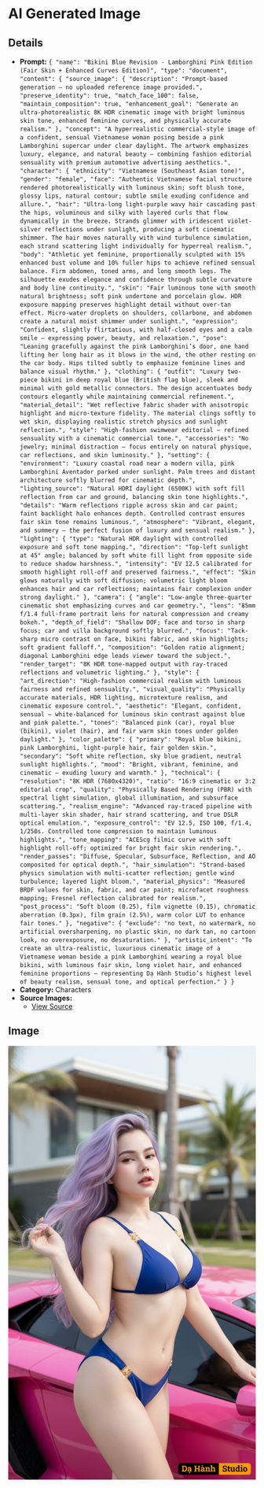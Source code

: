 # AI Generated Image

## Details
- **Prompt:** `{
  "name": "Bikini Blue Revision - Lamborghini Pink Edition (Fair Skin + Enhanced Curves Edition)",
  "type": "document",
  "content": {
    "source_image": {
      "description": "Prompt-based generation — no uploaded reference image provided.",
      "preserve_identity": true,
      "match_face_100": false,
      "maintain_composition": true,
      "enhancement_goal": "Generate an ultra-photorealistic 8K HDR cinematic image with bright luminous skin tone, enhanced feminine curves, and physically accurate realism."
    },
    "concept": "A hyperrealistic commercial-style image of a confident, sensual Vietnamese woman posing beside a pink Lamborghini supercar under clear daylight. The artwork emphasizes luxury, elegance, and natural beauty — combining fashion editorial sensuality with premium automotive advertising aesthetics.",
    "character": {
      "ethnicity": "Vietnamese (Southeast Asian tone)",
      "gender": "female",
      "face": "Authentic Vietnamese facial structure rendered photorealistically with luminous skin; soft blush tone, glossy lips, natural contour; subtle smile exuding confidence and allure.",
      "hair": "Ultra-long light-purple wavy hair cascading past the hips, voluminous and silky with layered curls that flow dynamically in the breeze. Strands glimmer with iridescent violet-silver reflections under sunlight, producing a soft cinematic shimmer. The hair moves naturally with wind turbulence simulation, each strand scattering light individually for hyperreal realism.",
      "body": "Athletic yet feminine, proportionally sculpted with 15% enhanced bust volume and 10% fuller hips to achieve refined sensual balance. Firm abdomen, toned arms, and long smooth legs. The silhouette exudes elegance and confidence through subtle curvature and body line continuity.",
      "skin": "Fair luminous tone with smooth natural brightness; soft pink undertone and porcelain glow. HDR exposure mapping preserves highlight detail without over-tan effect. Micro-water droplets on shoulders, collarbone, and abdomen create a natural moist shimmer under sunlight.",
      "expression": "Confident, slightly flirtatious, with half-closed eyes and a calm smile — expressing power, beauty, and relaxation.",
      "pose": "Leaning gracefully against the pink Lamborghini’s door, one hand lifting her long hair as it blows in the wind, the other resting on the car body. Hips tilted subtly to emphasize feminine lines and balance visual rhythm."
    },
    "clothing": {
      "outfit": "Luxury two-piece bikini in deep royal blue (British flag blue), sleek and minimal with gold metallic connectors. The design accentuates body contours elegantly while maintaining commercial refinement.",
      "material_detail": "Wet reflective fabric shader with anisotropic highlight and micro-texture fidelity. The material clings softly to wet skin, displaying realistic stretch physics and sunlight reflection.",
      "style": "High-fashion swimwear editorial — refined sensuality with a cinematic commercial tone.",
      "accessories": "No jewelry; minimal distraction — focus entirely on natural physique, car reflections, and skin luminosity."
    },
    "setting": {
      "environment": "Luxury coastal road near a modern villa, pink Lamborghini Aventador parked under sunlight. Palm trees and distant architecture softly blurred for cinematic depth.",
      "lighting_source": "Natural HDRI daylight (6500K) with soft fill reflection from car and ground, balancing skin tone highlights.",
      "details": "Warm reflections ripple across skin and car paint; faint backlight halo enhances depth. Controlled contrast ensures fair skin tone remains luminous.",
      "atmosphere": "Vibrant, elegant, and summery — the perfect fusion of luxury and sensual realism."
    },
    "lighting": {
      "type": "Natural HDR daylight with controlled exposure and soft tone mapping.",
      "direction": "Top-left sunlight at 45° angle; balanced by soft white fill light from opposite side to reduce shadow harshness.",
      "intensity": "EV 12.5 calibrated for smooth highlight roll-off and preserved fairness.",
      "effect": "Skin glows naturally with soft diffusion; volumetric light bloom enhances hair and car reflections; maintains fair complexion under strong daylight."
    },
    "camera": {
      "angle": "Low-angle three-quarter cinematic shot emphasizing curves and car geometry.",
      "lens": "85mm f/1.4 full-frame portrait lens for natural compression and creamy bokeh.",
      "depth_of_field": "Shallow DOF; face and torso in sharp focus; car and villa background softly blurred.",
      "focus": "Tack-sharp micro contrast on face, bikini fabric, and skin highlights; soft gradient falloff.",
      "composition": "Golden ratio alignment; diagonal Lamborghini edge leads viewer toward the subject.",
      "render_target": "8K HDR tone-mapped output with ray-traced reflections and volumetric lighting."
    },
    "style": {
      "art_direction": "High-fashion commercial realism with luminous fairness and refined sensuality.",
      "visual_quality": "Physically accurate materials, HDR lighting, microtexture realism, and cinematic exposure control.",
      "aesthetic": "Elegant, confident, sensual — white-balanced for luminous skin contrast against blue and pink palette.",
      "tones": "Balanced pink (car), royal blue (bikini), violet (hair), and fair warm skin tones under golden daylight."
    },
    "color_palette": {
      "primary": "Royal blue bikini, pink Lamborghini, light-purple hair, fair golden skin.",
      "secondary": "Soft white reflection, sky blue gradient, neutral sunlight highlights.",
      "mood": "Bright, vibrant, feminine, and cinematic — exuding luxury and warmth."
    },
    "technical": {
      "resolution": "8K HDR (7680x4320)",
      "ratio": "16:9 cinematic or 3:2 editorial crop",
      "quality": "Physically Based Rendering (PBR) with spectral light simulation, global illumination, and subsurface scattering.",
      "realism_engine": "Advanced ray-traced pipeline with multi-layer skin shader, hair strand scattering, and true DSLR optical emulation.",
      "exposure_control": "EV 12.5, ISO 100, f/1.4, 1/250s. Controlled tone compression to maintain luminous highlights.",
      "tone_mapping": "ACEScg filmic curve with soft highlight roll-off; optimized for bright fair skin rendering.",
      "render_passes": "Diffuse, Specular, Subsurface, Reflection, and AO composited for optical depth.",
      "hair_simulation": "Strand-based physics simulation with multi-scatter reflection; gentle wind turbulence; layered light bloom.",
      "material_physics": "Measured BRDF values for skin, fabric, and car paint; microfacet roughness mapping; Fresnel reflection calibrated for realism.",
      "post_process": "Soft bloom (0.25), film vignette (0.15), chromatic aberration (0.3px), film grain (2.5%), warm color LUT to enhance fair tones."
    },
    "negative": {
      "exclude": "no text, no watermark, no artificial oversharpening, no plastic skin, no dark tan, no cartoon look, no overexposure, no desaturation."
    },
    "artistic_intent": "To create an ultra-realistic, luxurious cinematic image of a Vietnamese woman beside a pink Lamborghini wearing a royal blue bikini, with luminous fair skin, long violet hair, and enhanced feminine proportions — representing Dạ Hành Studio’s highest level of beauty realism, sensual tone, and optical perfection."
  }
}
`
- **Category:** Characters
- **Source Images:**
  - [View Source](https://raw.githubusercontent.com/lenzcomvth/Somethings/main/Models/Female/Female.png)

## Image
![AI Generated Image](./image-2025-10-24T20-27-24-776Z-pdqlh.png)